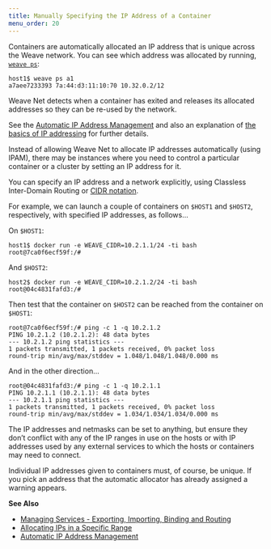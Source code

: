 ```yaml
---
title: Manually Specifying the IP Address of a Container
menu_order: 20
---
```


Containers are automatically allocated an IP address that is unique across the Weave network. You can see which address was allocated by running, [`weave ps`](/site/troubleshooting.md#weave-status):

    host1$ weave ps a1
    a7aee7233393 7a:44:d3:11:10:70 10.32.0.2/12

Weave Net detects when a container has exited and releases its allocated addresses so they can be re-used by the network.

See the [Automatic IP Address Management](/site/ipam.md) and also an explanation of [the basics of IP addressing](/site/how-it-works/ip-addresses.md) for further details.

Instead of allowing Weave Net to allocate IP addresses automatically (using IPAM), there may be instances where you need to control a particular container or a cluster by setting an IP address for it.  

You can specify an IP address and a network explicitly, using Classless Inter-Domain Routing or [CIDR notation](https://en.wikipedia.org/wiki/Classless_Inter-Domain_Routing).

For example, we can launch a couple of containers on `$HOST1` and
`$HOST2`, respectively, with specified IP addresses, as follows...

On `$HOST1`:

    host1$ docker run -e WEAVE_CIDR=10.2.1.1/24 -ti bash
    root@7ca0f6ecf59f:/#

And `$HOST2`:

    host2$ docker run -e WEAVE_CIDR=10.2.1.2/24 -ti bash
    root@04c4831fafd3:/#

Then test that the container on `$HOST2` can be reached from the container on `$HOST1`:

    root@7ca0f6ecf59f:/# ping -c 1 -q 10.2.1.2
    PING 10.2.1.2 (10.2.1.2): 48 data bytes
    --- 10.2.1.2 ping statistics ---
    1 packets transmitted, 1 packets received, 0% packet loss
    round-trip min/avg/max/stddev = 1.048/1.048/1.048/0.000 ms

And in the other direction...

    root@04c4831fafd3:/# ping -c 1 -q 10.2.1.1
    PING 10.2.1.1 (10.2.1.1): 48 data bytes
    --- 10.2.1.1 ping statistics ---
    1 packets transmitted, 1 packets received, 0% packet loss
    round-trip min/avg/max/stddev = 1.034/1.034/1.034/0.000 ms

The IP addresses and netmasks can be set to anything, but ensure they don’t conflict with any of the IP ranges in use on the hosts or with IP addresses used by any external services to which the hosts or containers may need to connect. 

Individual IP addresses given to containers must, of course, be unique. If you pick an address that the automatic allocator has already assigned a warning appears.

**See Also**

 * [Managing Services - Exporting, Importing, Binding and Routing](/site/using-weave/service-management.md)
 * [Allocating IPs in a Specific Range](/site/using-weave/configuring-weave.md) 
 * [Automatic IP Address Management](/site/ipam.md)   

